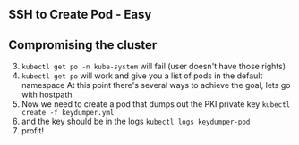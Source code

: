 ## SSH to Create Pod - Easy

## Compromising the cluster

3. `kubectl get po -n kube-system` will fail (user doesn't have those rights)
4. `kubectl get po` will work and give you a list of pods in the default namespace
At this point there's several ways to achieve the goal, lets go with hostpath
5. Now we need to create a pod that dumps out the PKI private key `kubectl create -f keydumper.yml`
6. and the key should be in the logs `kubectl logs keydumper-pod`
7. profit!
